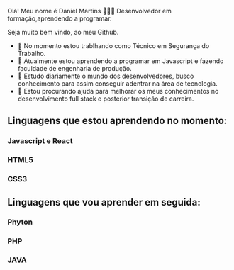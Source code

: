 Olá! Meu nome é Daniel Martins 👩🏻‍💻
Desenvolvedor em formação,aprendendo a programar.

Seja muito bem vindo, ao meu Github.

- 🔭 No momento estou trablhando como Técnico em Segurança do Trabalho.
- 🌱 Atualmente estou aprendendo a programar em Javascript e fazendo faculdade de engenharia de produção.
- 👯 Estudo diariamente o mundo dos desenvolvedores, busco conhecimento para assim conseguir adentrar na área de tecnologia.
- 🤔 Estou procurando ajuda para melhorar os meus conhecimentos no desenvolvimento full stack e posterior transição de carreira.

 ## Linguagens que estou aprendendo no momento:
 ### Javascript e React
 ### HTML5
 ### CSS3
 
 ## Linguagens que vou aprender em seguida:
 ### Phyton
 ### PHP 
 ### JAVA

